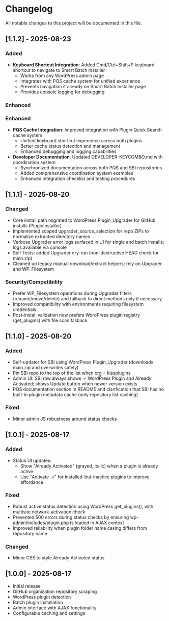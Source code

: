 # Changelog

All notable changes to this project will be documented in this file.

## [1.1.2] - 2025-08-23

### Added
- **Keyboard Shortcut Integration**: Added Cmd/Ctrl+Shift+P keyboard shortcut to navigate to Smart Batch Installer
  - Works from any WordPress admin page
  - Integrates with PQS cache system for unified experience
  - Prevents navigation if already on Smart Batch Installer page
  - Provides console logging for debugging

### Enhanced
### Enhanced
- **PQS Cache Integration**: Improved integration with Plugin Quick Search cache system
  - Unified keyboard shortcut experience across both plugins
  - Better cache status detection and management
  - Enhanced debugging and logging capabilities
- **Developer Documentation**: Updated DEVELOPER-KEYCOMBO.md with coordination system
  - Synchronized documentation across both PQS and SBI repositories
  - Added comprehensive coordination system examples
  - Enhanced integration checklist and testing procedures

## [1.1.1] - 2025-08-20
### Changed
- Core install path migrated to WordPress Plugin_Upgrader for GitHub installs (PluginInstaller)
- Implemented scoped upgrader_source_selection for repo ZIPs to normalize extracted directory names
- Verbose Upgrader error logs surfaced in UI for single and batch installs; logs available via console
- Self Tests: added Upgrader dry-run (non-destructive HEAD check for main.zip)
- Cleaned up legacy manual download/extract helpers; rely on Upgrader and WP_Filesystem

### Security/Compatibility
- Prefer WP_Filesystem operations during Upgrader filters (rename/move/delete) and fallback to direct methods only if necessary
- Improved compatibility with environments requiring filesystem credentials
- Post-install validation now prefers WordPress plugin registry (get_plugins) with file scan fallback


## [1.1.0] - 2025-08-20
### Added
- Self-updater for SBI using WordPress Plugin_Upgrader (downloads main.zip and overwrites safely)
- Pin SBI repo to the top of the list when org = kissplugins
- Admin UI: SBI row always shows ✓ WordPress Plugin and Already Activated; shows Update button when newer version exists
- PQS documentation section in README and clarification that SBI has no built-in plugin metadata cache (only repository list caching)

### Fixed
- Minor admin JS robustness around status checks

## [1.0.1] - 2025-08-17
### Added
- Status UI updates:
  - Show "Already Activated" (grayed, italic) when a plugin is already active
  - Use "Activate →" for installed-but-inactive plugins to improve affordance

### Fixed
- Robust active status detection using WordPress get_plugins(), with multisite network-activation check
- Prevented 500 errors during status checks by ensuring wp-admin/includes/plugin.php is loaded in AJAX context
- Improved reliability when plugin folder name casing differs from repository name

### Changed
- Minor CSS to style Already Activated status

## [1.0.0] - 2025-08-17
- Initial release
- GitHub organization repository scraping
- WordPress plugin detection
- Batch plugin installation
- Admin interface with AJAX functionality
- Configurable caching and settings

